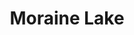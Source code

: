 ---
layout: product
product_id: 1491345014846
id: 1491345014846
title: Moraine Lake
body_html: >-
  <p>Taken at Moraine Lake during the summer of 2018.</p>

  <p>This photo has a deep meaning to me. The photo I used as a wallpaper on my very first computer was a photo from Moraine Lake. I promised myself that I’d go see it in person someday so that morning when we arrived at the parking lot and realized it was full, I was nervous. Thankfully, Jacquelynn is a saint and said that I should go take photos while she drove around until a spot opened up. When I laid eyes on the scene that I had been staring at through a screen for years I couldn’t help but be overwhelmed with emotion.</p>

  <p> </p>
vendor: Connell McCarthy
product_type: Posters, Prints, & Visual Artwork
created_at: 2018-10-13T20:54:11-04:00
handle: moraine-lake
updated_at: 2024-09-11T14:22:06-04:00
published_at: 2018-08-22T19:38:24-04:00
template_suffix: ""
published_scope: global
tags: Batch 02, forest, lake, mountain, mountains, Print, Trees, water
status: active
admin_graphql_api_id: gid://shopify/Product/1491345014846
variants:
  - product_id: 1491345014846
    id: 39577050906686
    title: 8x10” / Full Colour
    price: "35.00"
    position: 1
    inventory_policy: continue
    compare_at_price: null
    option1: 8x10”
    option2: Full Colour
    option3: null
    created_at: 2021-09-01T11:54:23-04:00
    updated_at: 2023-10-27T20:29:37-04:00
    taxable: true
    barcode: ""
    fulfillment_service: manual
    grams: 208
    inventory_management: shopify
    requires_shipping: true
    sku: CM-PP-B2-07-XXS-FC
    weight: 0.208
    weight_unit: kg
    inventory_item_id: 41671491551294
    inventory_quantity: 100
    old_inventory_quantity: 100
    admin_graphql_api_id: gid://shopify/ProductVariant/39577050906686
    image_id: 6203606237246
  - product_id: 1491345014846
    id: 39577050939454
    title: 8x10” / Black & White
    price: "35.00"
    position: 2
    inventory_policy: continue
    compare_at_price: null
    option1: 8x10”
    option2: Black & White
    option3: null
    created_at: 2021-09-01T11:54:23-04:00
    updated_at: 2023-10-27T20:29:37-04:00
    taxable: true
    barcode: ""
    fulfillment_service: manual
    grams: 208
    inventory_management: shopify
    requires_shipping: true
    sku: CM-PP-B2-07-XXS-BW
    weight: 0.208
    weight_unit: kg
    inventory_item_id: 41671491584062
    inventory_quantity: 100
    old_inventory_quantity: 100
    admin_graphql_api_id: gid://shopify/ProductVariant/39577050939454
    image_id: 6203606106174
  - product_id: 1491345014846
    id: 39577050972222
    title: 8.5x11” / Full Colour
    price: "35.00"
    position: 3
    inventory_policy: continue
    compare_at_price: null
    option1: 8.5x11”
    option2: Full Colour
    option3: null
    created_at: 2021-09-01T11:54:23-04:00
    updated_at: 2023-10-27T20:29:37-04:00
    taxable: true
    barcode: ""
    fulfillment_service: manual
    grams: 208
    inventory_management: shopify
    requires_shipping: true
    sku: CM-PP-B2-07-XS-FC
    weight: 0.208
    weight_unit: kg
    inventory_item_id: 41671491616830
    inventory_quantity: 100
    old_inventory_quantity: 100
    admin_graphql_api_id: gid://shopify/ProductVariant/39577050972222
    image_id: 6203606237246
  - product_id: 1491345014846
    id: 39577051004990
    title: 8.5x11” / Black & White
    price: "35.00"
    position: 4
    inventory_policy: continue
    compare_at_price: null
    option1: 8.5x11”
    option2: Black & White
    option3: null
    created_at: 2021-09-01T11:54:23-04:00
    updated_at: 2023-10-27T20:29:37-04:00
    taxable: true
    barcode: ""
    fulfillment_service: manual
    grams: 208
    inventory_management: shopify
    requires_shipping: true
    sku: CM-PP-B2-07-XS-BW
    weight: 0.208
    weight_unit: kg
    inventory_item_id: 41671491649598
    inventory_quantity: 100
    old_inventory_quantity: 100
    admin_graphql_api_id: gid://shopify/ProductVariant/39577051004990
    image_id: 6203606106174
  - product_id: 1491345014846
    id: 39577051037758
    title: 13x19” / Full Colour
    price: "40.00"
    position: 5
    inventory_policy: continue
    compare_at_price: null
    option1: 13x19”
    option2: Full Colour
    option3: null
    created_at: 2021-09-01T11:54:24-04:00
    updated_at: 2023-10-27T20:29:37-04:00
    taxable: true
    barcode: ""
    fulfillment_service: manual
    grams: 208
    inventory_management: shopify
    requires_shipping: true
    sku: CM-PP-B2-07-S-FC
    weight: 0.208
    weight_unit: kg
    inventory_item_id: 41671491682366
    inventory_quantity: 100
    old_inventory_quantity: 100
    admin_graphql_api_id: gid://shopify/ProductVariant/39577051037758
    image_id: 6203606237246
  - product_id: 1491345014846
    id: 39577051070526
    title: 13x19” / Black & White
    price: "40.00"
    position: 6
    inventory_policy: continue
    compare_at_price: null
    option1: 13x19”
    option2: Black & White
    option3: null
    created_at: 2021-09-01T11:54:24-04:00
    updated_at: 2023-10-27T20:29:37-04:00
    taxable: true
    barcode: ""
    fulfillment_service: manual
    grams: 208
    inventory_management: shopify
    requires_shipping: true
    sku: CM-PP-B2-07-S-BW
    weight: 0.208
    weight_unit: kg
    inventory_item_id: 41671491715134
    inventory_quantity: 100
    old_inventory_quantity: 100
    admin_graphql_api_id: gid://shopify/ProductVariant/39577051070526
    image_id: 6203606106174
  - product_id: 1491345014846
    id: 39577051103294
    title: 16x20” / Full Colour
    price: "50.00"
    position: 7
    inventory_policy: continue
    compare_at_price: null
    option1: 16x20”
    option2: Full Colour
    option3: null
    created_at: 2021-09-01T11:54:24-04:00
    updated_at: 2023-10-27T20:29:37-04:00
    taxable: true
    barcode: ""
    fulfillment_service: manual
    grams: 208
    inventory_management: shopify
    requires_shipping: true
    sku: CM-PP-B2-07-M-FC
    weight: 0.208
    weight_unit: kg
    inventory_item_id: 41671491747902
    inventory_quantity: 99
    old_inventory_quantity: 99
    admin_graphql_api_id: gid://shopify/ProductVariant/39577051103294
    image_id: 6203606237246
  - product_id: 1491345014846
    id: 39577051136062
    title: 16x20” / Black & White
    price: "50.00"
    position: 8
    inventory_policy: continue
    compare_at_price: null
    option1: 16x20”
    option2: Black & White
    option3: null
    created_at: 2021-09-01T11:54:24-04:00
    updated_at: 2023-10-27T20:29:37-04:00
    taxable: true
    barcode: ""
    fulfillment_service: manual
    grams: 208
    inventory_management: shopify
    requires_shipping: true
    sku: CM-PP-B2-07-M-BW
    weight: 0.208
    weight_unit: kg
    inventory_item_id: 41671491780670
    inventory_quantity: 100
    old_inventory_quantity: 100
    admin_graphql_api_id: gid://shopify/ProductVariant/39577051136062
    image_id: 6203606106174
  - product_id: 1491345014846
    id: 39577051168830
    title: 20x24” / Full Colour
    price: "60.00"
    position: 9
    inventory_policy: continue
    compare_at_price: null
    option1: 20x24”
    option2: Full Colour
    option3: null
    created_at: 2021-09-01T11:54:24-04:00
    updated_at: 2023-10-27T20:29:37-04:00
    taxable: true
    barcode: ""
    fulfillment_service: manual
    grams: 208
    inventory_management: shopify
    requires_shipping: true
    sku: CM-PP-B2-07-L-FC
    weight: 0.208
    weight_unit: kg
    inventory_item_id: 41671491813438
    inventory_quantity: 100
    old_inventory_quantity: 100
    admin_graphql_api_id: gid://shopify/ProductVariant/39577051168830
    image_id: 6203606237246
  - product_id: 1491345014846
    id: 39577051201598
    title: 20x24” / Black & White
    price: "60.00"
    position: 10
    inventory_policy: continue
    compare_at_price: null
    option1: 20x24”
    option2: Black & White
    option3: null
    created_at: 2021-09-01T11:54:24-04:00
    updated_at: 2023-10-27T20:29:37-04:00
    taxable: true
    barcode: ""
    fulfillment_service: manual
    grams: 208
    inventory_management: shopify
    requires_shipping: true
    sku: CM-PP-B2-07-L-BW
    weight: 0.208
    weight_unit: kg
    inventory_item_id: 41671491846206
    inventory_quantity: 100
    old_inventory_quantity: 100
    admin_graphql_api_id: gid://shopify/ProductVariant/39577051201598
    image_id: 6203606106174
  - product_id: 1491345014846
    id: 39577051234366
    title: 20x30” / Full Colour
    price: "70.00"
    position: 11
    inventory_policy: continue
    compare_at_price: null
    option1: 20x30”
    option2: Full Colour
    option3: null
    created_at: 2021-09-01T11:54:24-04:00
    updated_at: 2023-10-27T20:29:37-04:00
    taxable: true
    barcode: ""
    fulfillment_service: manual
    grams: 208
    inventory_management: shopify
    requires_shipping: true
    sku: CM-PP-B2-07-XL-FC
    weight: 0.208
    weight_unit: kg
    inventory_item_id: 41671491878974
    inventory_quantity: 100
    old_inventory_quantity: 100
    admin_graphql_api_id: gid://shopify/ProductVariant/39577051234366
    image_id: 6203606237246
  - product_id: 1491345014846
    id: 39577051267134
    title: 20x30” / Black & White
    price: "70.00"
    position: 12
    inventory_policy: continue
    compare_at_price: null
    option1: 20x30”
    option2: Black & White
    option3: null
    created_at: 2021-09-01T11:54:24-04:00
    updated_at: 2023-10-27T20:29:37-04:00
    taxable: true
    barcode: ""
    fulfillment_service: manual
    grams: 208
    inventory_management: shopify
    requires_shipping: true
    sku: CM-PP-B2-07-XL-BW
    weight: 0.208
    weight_unit: kg
    inventory_item_id: 41671491911742
    inventory_quantity: 100
    old_inventory_quantity: 100
    admin_graphql_api_id: gid://shopify/ProductVariant/39577051267134
    image_id: 6203606106174
  - product_id: 1491345014846
    id: 39577051299902
    title: 24x36” / Full Colour
    price: "90.00"
    position: 13
    inventory_policy: continue
    compare_at_price: null
    option1: 24x36”
    option2: Full Colour
    option3: null
    created_at: 2021-09-01T11:54:24-04:00
    updated_at: 2023-10-27T20:29:37-04:00
    taxable: true
    barcode: ""
    fulfillment_service: manual
    grams: 208
    inventory_management: shopify
    requires_shipping: true
    sku: CM-PP-B2-07-XXL-FC
    weight: 0.208
    weight_unit: kg
    inventory_item_id: 41671491944510
    inventory_quantity: 100
    old_inventory_quantity: 100
    admin_graphql_api_id: gid://shopify/ProductVariant/39577051299902
    image_id: 6203606237246
  - product_id: 1491345014846
    id: 39577051332670
    title: 24x36” / Black & White
    price: "90.00"
    position: 14
    inventory_policy: continue
    compare_at_price: null
    option1: 24x36”
    option2: Black & White
    option3: null
    created_at: 2021-09-01T11:54:24-04:00
    updated_at: 2023-10-27T20:29:37-04:00
    taxable: true
    barcode: ""
    fulfillment_service: manual
    grams: 208
    inventory_management: shopify
    requires_shipping: true
    sku: CM-PP-B2-07-XXL-BW
    weight: 0.208
    weight_unit: kg
    inventory_item_id: 41671491977278
    inventory_quantity: 100
    old_inventory_quantity: 100
    admin_graphql_api_id: gid://shopify/ProductVariant/39577051332670
    image_id: 6203606106174
  - product_id: 1491345014846
    id: 39577051365438
    title: 30x40” / Full Colour
    price: "100.00"
    position: 15
    inventory_policy: continue
    compare_at_price: null
    option1: 30x40”
    option2: Full Colour
    option3: null
    created_at: 2021-09-01T11:54:24-04:00
    updated_at: 2023-10-27T20:29:37-04:00
    taxable: true
    barcode: ""
    fulfillment_service: manual
    grams: 208
    inventory_management: shopify
    requires_shipping: true
    sku: CM-PP-B2-07-XXXL-FC
    weight: 0.208
    weight_unit: kg
    inventory_item_id: 41671492010046
    inventory_quantity: 100
    old_inventory_quantity: 100
    admin_graphql_api_id: gid://shopify/ProductVariant/39577051365438
    image_id: 6203606237246
  - product_id: 1491345014846
    id: 39577051398206
    title: 30x40” / Black & White
    price: "100.00"
    position: 16
    inventory_policy: continue
    compare_at_price: null
    option1: 30x40”
    option2: Black & White
    option3: null
    created_at: 2021-09-01T11:54:24-04:00
    updated_at: 2023-10-27T20:29:37-04:00
    taxable: true
    barcode: ""
    fulfillment_service: manual
    grams: 208
    inventory_management: shopify
    requires_shipping: true
    sku: CM-PP-B2-07-XXXL-BW
    weight: 0.208
    weight_unit: kg
    inventory_item_id: 41671492042814
    inventory_quantity: 100
    old_inventory_quantity: 100
    admin_graphql_api_id: gid://shopify/ProductVariant/39577051398206
    image_id: 6203606106174
options:
  - product_id: 1491345014846
    id: 2045805789246
    name: Size
    position: 1
    values:
      - 8x10”
      - 8.5x11”
      - 13x19”
      - 16x20”
      - 20x24”
      - 20x30”
      - 24x36”
      - 30x40”
  - product_id: 1491345014846
    id: 8589812269118
    name: Color
    position: 2
    values:
      - Full Colour
      - Black & White
images:
  - id: 6203606237246
    alt: null
    position: 1
    product_id: 1491345014846
    created_at: 2019-03-05T11:02:21-05:00
    updated_at: 2019-10-20T18:44:17-04:00
    admin_graphql_api_id: gid://shopify/ProductImage/6203606237246
    width: 1000
    height: 1500
    src: https://cdn.shopify.com/s/files/1/1624/2355/products/Print-Shot---Dark-Background-_Moraine-Lake-2019.jpg?v=1571611457
    variant_ids:
      - 39577050906686
      - 39577050972222
      - 39577051037758
      - 39577051103294
      - 39577051168830
      - 39577051234366
      - 39577051299902
      - 39577051365438
  - id: 6203606106174
    alt: null
    position: 2
    product_id: 1491345014846
    created_at: 2019-03-05T11:02:20-05:00
    updated_at: 2019-10-20T18:44:17-04:00
    admin_graphql_api_id: gid://shopify/ProductImage/6203606106174
    width: 1000
    height: 1500
    src: https://cdn.shopify.com/s/files/1/1624/2355/products/Print-Shot---Dark-Background-_Moraine-Lake-2019_-B_W.jpg?v=1571611457
    variant_ids:
      - 39577050939454
      - 39577051004990
      - 39577051070526
      - 39577051136062
      - 39577051201598
      - 39577051267134
      - 39577051332670
      - 39577051398206
  - id: 28230154551358
    alt: null
    position: 3
    product_id: 1491345014846
    created_at: 2021-05-04T20:07:06-04:00
    updated_at: 2021-05-04T20:07:06-04:00
    admin_graphql_api_id: gid://shopify/ProductImage/28230154551358
    width: 2000
    height: 1800
    src: https://cdn.shopify.com/s/files/1/1624/2355/products/PAR_02_0001_cfa2ac12-235b-4694-8e5a-f5cc357ccbad.png?v=1620173226
    variant_ids: []
  - id: 29846611558462
    alt: null
    position: 4
    product_id: 1491345014846
    created_at: 2022-11-23T20:00:26-05:00
    updated_at: 2022-11-23T20:00:27-05:00
    admin_graphql_api_id: gid://shopify/ProductImage/29846611558462
    width: 1816
    height: 1204
    src: https://cdn.shopify.com/s/files/1/1624/2355/products/MoraineLake.jpg?v=1669251627
    variant_ids: []
image:
  id: 6203606237246
  alt: null
  position: 1
  product_id: 1491345014846
  created_at: 2019-03-05T11:02:21-05:00
  updated_at: 2019-10-20T18:44:17-04:00
  admin_graphql_api_id: gid://shopify/ProductImage/6203606237246
  width: 1000
  height: 1500
  src: https://cdn.shopify.com/s/files/1/1624/2355/products/Print-Shot---Dark-Background-_Moraine-Lake-2019.jpg?v=1571611457
  variant_ids:
    - 39577050906686
    - 39577050972222
    - 39577051037758
    - 39577051103294
    - 39577051168830
    - 39577051234366
    - 39577051299902
    - 39577051365438

---